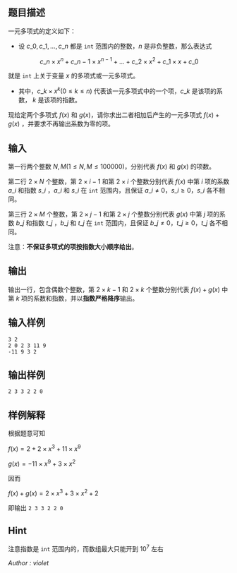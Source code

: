 ## 题目描述

一元多项式的定义如下：

+ 设 $c\_0, c\_1,...,c\_n$ 都是 `int` 范围内的整数，$n$ 是非负整数，那么表达式

$$
c\_n \times x^n + c\_{n-1} \times x^{n-1} +...+ c\_2 \times x^2 + c\_1 \times x + c\_0
$$

就是 `int` 上关于变量 $x$ 的多项式或一元多项式。

+ 其中，$c\_k \times x^k(0 \leq k \leq n)$ 代表该一元多项式中的一个项，$c\_k$ 是该项的系数， $k$ 是该项的指数。

现给定两个多项式 $f(x)$ 和 $g(x)$，请你求出二者相加后产生的一元多项式 $f(x) + g(x)$ ，并要求不再输出系数为零的项。 

## 输入
第一行两个整数 $N,M  (1 \leq N,M \leq 100000)$，分别代表 $f(x)$ 和 $g(x)$ 的项数。

第二行 $2 \times N$ 个整数，第 $2 \times i - 1$ 和第 $2 \times i$ 个整数分别代表 $f(x)$ 中第 $i$ 项的系数 $a\_i$ 和指数 $s\_i$ ，$a\_i$ 和 $s\_i$ 在 `int` 范围内，且保证 $a\_i \neq 0，s\_i \geq 0，s\_i$ 各不相同。


第三行 $2 \times M$ 个整数，第 $2 \times j - 1$ 和第 $2 \times j$ 个整数分别代表 $g(x)$ 中第 $j$ 项的系数 $b\_j$ 和指数 $t\_j$ ，$b\_j$ 和 $t\_j$ 在 `int` 范围内，且保证 $b\_j \neq 0， t\_j \geq 0，t\_j$ 各不相同。

注意：**不保证多项式的项按指数大小顺序给出**。

## 输出

输出一行，包含偶数个整数，第 $2 \times k - 1$ 和 $2 \times k$ 个整数分别代表 $f(x) + g(x)$ 中第 $k$ 项的系数和指数，并以**指数严格降序**输出。  

## 输入样例
    3 2
    2 0 2 3 11 9
    -11 9 3 2
## 输出样例

    2 3 3 2 2 0

## 样例解释
根据题意可知

$f(x) = 2 + 2 \times x^3 + 11 \times x^9$

$g(x) = -11 \times x^9 + 3 \times x^2$  

因而

$f(x) + g(x) = 2 \times x^3 + 3 \times x^2 + 2$

即输出 `2 3 3 2 2 0`
## Hint

注意指数是 `int` 范围内的，而数组最大只能开到 $10^7$ 左右

*Author : violet*